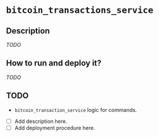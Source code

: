 # `bitcoin_transactions_service`

## Description

*TODO*

## How to run and deploy it?

*TODO*

## TODO

- `bitcoin_transaction_service` logic for commands.
- [ ] Add description here.
- [ ] Add deployment procedure here.
